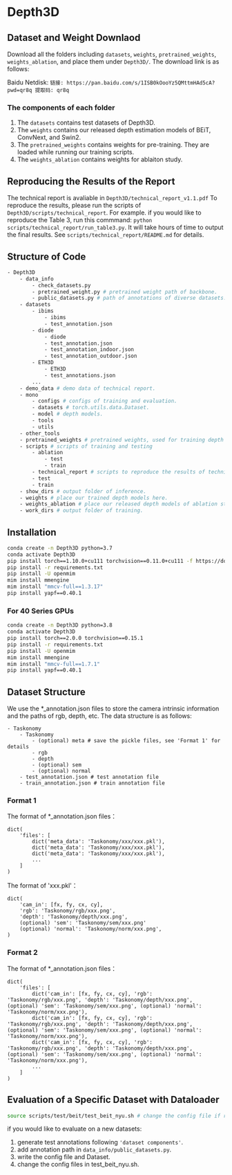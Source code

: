# Depth3D

## Dataset and Weight Downlaod
Download all the folders including ```datasets```, ```weights```, ```pretrained_weights```, ```weights_ablation```, and place them under ```Depth3D/```. The download link is as follows:

Baidu Netdisk: ```链接: https://pan.baidu.com/s/1ISB0kOooYz5QMttmHAd5cA?pwd=qr8q 提取码: qr8q```

### The components of each folder
1. The ```datasets``` contains test datasets of Depth3D.
2. The ```weights``` contains our released depth estimation models of BEiT, ConvNext, and Swin2.
3. The ```pretrained_weights``` contains weights for pre-training. They are loaded while running our training scripts.
4. The ```weights_ablation``` contains weights for ablaiton study.

## Reproducing the Results of the Report
The technical report is avaliable in ```Depth3D/technical_report_v1.1.pdf```
To reproduce the results, please run the scripts of ```Depth3D/scripts/technical_report```. 
For example. if you would like to reproduce the Table 3, run this commmand: ```python scripts/technical_report/run_table3.py```. It will take hours of time to output the final results.
See ```scripts/technical_report/README.md``` for details.

## Structure of Code
```bash
- Depth3D
	- data_info
		- check_datasets.py
		- pretrained_weight.py # pretrained weight path of backbone.
		- public_datasets.py # path of annotations of diverse datasets.
	- datasets
		- ibims
			- ibims
			- test_annotation.json
		- diode
			- diode
			- test_annotation.json
			- test_annotation_indoor.json
			- test_annotation_outdoor.json
		- ETH3D
			- ETH3D
			- test_annotations.json
		...
	- demo_data # demo data of technical report.
	- mono
		- configs # configs of training and evaluation.
		- datasets # torch.utils.data.Dataset.
		- model # depth models.
		- tools
		- utils
	- other_tools
	- pretrained_weights # pretrained weights, used for training depth models.
	- scripts # scripts of training and testing
		- ablation 
			- test
			- train
		- technical_report # scripts to reproduce the results of technical report.
		- test
		- train
	- show_dirs # output folder of inference.
	- weights # place our trained depth models here.
	- weights_ablation # place our released depth models of ablation study here.
	- work_dirs # output folder of training.
```


## Installation
```bash
conda create -n Depth3D python=3.7
conda activate Depth3D
pip install torch==1.10.0+cu111 torchvision==0.11.0+cu111 -f https://download.pytorch.org/whl/torch_stable.html
pip install -r requirements.txt
pip install -U openmim
mim install mmengine
mim install "mmcv-full==1.3.17"
pip install yapf==0.40.1
```

### For 40 Series GPUs
```bash
conda create -n Depth3D python=3.8
conda activate Depth3D
pip install torch==2.0.0 torchvision==0.15.1
pip install -r requirements.txt
pip install -U openmim
mim install mmengine
mim install "mmcv-full==1.7.1"
pip install yapf==0.40.1
```

## Dataset Structure
We use the *_annotation.json files to store the camera intrinsic information and the paths of rgb, depth, etc. The data structure is as follows:

```
- Taskonomy
	- Taskonomy
		- (optional) meta # save the pickle files, see 'Format 1' for details
		- rgb
		- depth
		- (optional) sem
		- (optional) normal
	- test_annotation.json # test annotation file
	- train_annotation.json # train annotation file
```
### Format 1
The format of *_annotation.json files：
```
dict(
	'files': [
		dict('meta_data': 'Taskonomy/xxx/xxx.pkl'),
		dict('meta_data': 'Taskonomy/xxx/xxx.pkl'),
		dict('meta_data': 'Taskonomy/xxx/xxx.pkl'),
		...
	]
)
```



The format of 'xxx.pkl'：
```
dict(
	'cam_in': [fx, fy, cx, cy],
	'rgb': 'Taskonomy/rgb/xxx.png',
	'depth': 'Taskonomy/depth/xxx.png',
	(optional) 'sem': 'Taskonomy/sem/xxx.png'
	(optional) 'normal': 'Taskonomy/norm/xxx.png',
)
```

### Format 2
The format of *_annotation.json files：
```
dict(
	'files': [
		dict('cam_in': [fx, fy, cx, cy], 'rgb': 'Taskonomy/rgb/xxx.png', 'depth': 'Taskonomy/depth/xxx.png', (optional) 'sem': 'Taskonomy/sem/xxx.png', (optional) 'normal': 'Taskonomy/norm/xxx.png'),
		dict('cam_in': [fx, fy, cx, cy], 'rgb': 'Taskonomy/rgb/xxx.png', 'depth': 'Taskonomy/depth/xxx.png', (optional) 'sem': 'Taskonomy/sem/xxx.png', (optional) 'normal': 'Taskonomy/norm/xxx.png'),
		dict('cam_in': [fx, fy, cx, cy], 'rgb': 'Taskonomy/rgb/xxx.png', 'depth': 'Taskonomy/depth/xxx.png', (optional) 'sem': 'Taskonomy/sem/xxx.png', (optional) 'normal': 'Taskonomy/norm/xxx.png'),
		...
	]
)
```

## Evaluation of a Specific Dataset with Dataloader
```bash
source scripts/test/beit/test_beit_nyu.sh # change the config file if required.
```

if you would like to evaluate on a new datasets:

1. generate test annotations following ```'dataset components'```.
2. add annotation path in ```data_info/public_datasets.py```.
3. write the config file and Dataset.
4. change the config files in test_beit_nyu.sh.

